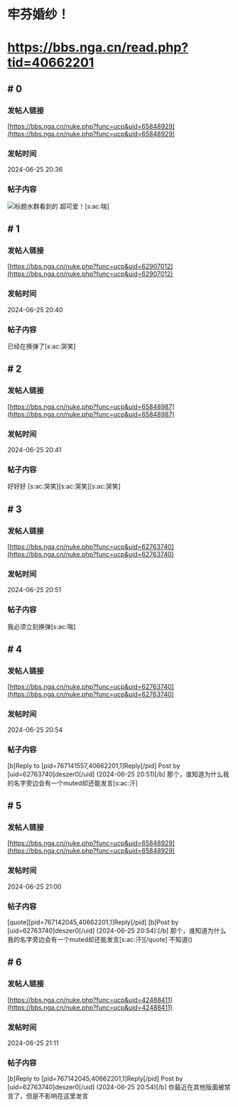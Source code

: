 # 牢芬婚纱！
# https://bbs.nga.cn/read.php?tid=40662201

## \# 0
### 发帖人链接
[https://bbs.nga.cn/nuke.php?func=ucp&uid=65848929](https://bbs.nga.cn/nuke.php?func=ucp&uid=65848929)
### 发帖时间
2024-06-25 20:36
### 帖子内容
![标题](https://img.nga.178.com/attachments/mon_202406/25/axuzQ19j-iuayK1vT3cSk3-sg.png)水群看到的
超可爱！[s:ac:喘]
## \# 1
### 发帖人链接
[https://bbs.nga.cn/nuke.php?func=ucp&uid=62907012](https://bbs.nga.cn/nuke.php?func=ucp&uid=62907012)
### 发帖时间
2024-06-25 20:40
### 帖子内容
已经在换弹了[s:ac:哭笑]
## \# 2
### 发帖人链接
[https://bbs.nga.cn/nuke.php?func=ucp&uid=65848987](https://bbs.nga.cn/nuke.php?func=ucp&uid=65848987)
### 发帖时间
2024-06-25 20:41
### 帖子内容
好好好
[s:ac:哭笑][s:ac:哭笑][s:ac:哭笑]
## \# 3
### 发帖人链接
[https://bbs.nga.cn/nuke.php?func=ucp&uid=62763740](https://bbs.nga.cn/nuke.php?func=ucp&uid=62763740)
### 发帖时间
2024-06-25 20:51
### 帖子内容
我必须立刻换弹[s:ac:喘]
## \# 4
### 发帖人链接
[https://bbs.nga.cn/nuke.php?func=ucp&uid=62763740](https://bbs.nga.cn/nuke.php?func=ucp&uid=62763740)
### 发帖时间
2024-06-25 20:54
### 帖子内容
[b]Reply to [pid=767141557,40662201,1]Reply[/pid] Post by [uid=62763740]deszer0[/uid] (2024-06-25 20:51)[/b]
那个，谁知道为什么我的名字旁边会有一个muted却还能发言[s:ac:汗]
## \# 5
### 发帖人链接
[https://bbs.nga.cn/nuke.php?func=ucp&uid=65848929](https://bbs.nga.cn/nuke.php?func=ucp&uid=65848929)
### 发帖时间
2024-06-25 21:00
### 帖子内容
[quote][pid=767142045,40662201,1]Reply[/pid] [b]Post by [uid=62763740]deszer0[/uid] (2024-06-25 20:54):[/b]
那个，谁知道为什么我的名字旁边会有一个muted却还能发言[s:ac:汗][/quote]
不知道()
## \# 6
### 发帖人链接
[https://bbs.nga.cn/nuke.php?func=ucp&uid=42488411](https://bbs.nga.cn/nuke.php?func=ucp&uid=42488411)
### 发帖时间
2024-06-25 21:11
### 帖子内容
[b]Reply to [pid=767142045,40662201,1]Reply[/pid] Post by [uid=62763740]deszer0[/uid] (2024-06-25 20:54)[/b]
你最近在其他版面被禁言了，但是不影响在这里发言
